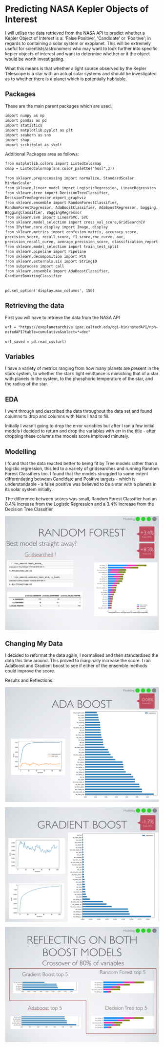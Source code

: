 # Predicting NASA Kepler Objects of Interest 

I will utilise the data retrieved from the NASA API to predict whether a Kepler Object of Interest is a: 'False Positive',
'Candidate' or 'Positive'; in regards to containing a solar system or exoplanet. This will be extremely useful for scientists/astronomers
who may want to look further into specific kepler objects of interest and want to determine whether or it the object
would be worth investigating.


 What this means is that whether a light source observed by the Kepler Telescope is a star with an actual solar systems and should be investigated as to whether there is a planet which is potentially habitable.

## Packages

These are the main parent packages which are used.

```
import numpy as np
import pandas as pd
import statistics
import matplotlib.pyplot as plt
import seaborn as sns
import shap
import scikitplot as skplt
```
Additional Packages area as follows:

```
from matplotlib.colors import ListedColormap
cmap = ListedColormap(sns.color_palette("husl",3))

from sklearn.preprocessing import normalize, StandardScaler, MinMaxScaler 
from sklearn.linear_model import LogisticRegression, LinearRegression
from sklearn.tree import DecisionTreeClassifier, DecisionTreeRegressor,export_graphviz
from sklearn.ensemble import RandomForestClassifier, RandomForestRegressor, AdaBoostClassifier, AdaBoostRegressor, bagging, BaggingClassifier, BaggingRegressor 
from sklearn.svm import LinearSVC, SVC
from sklearn.model_selection import cross_val_score,GridSearchCV
from IPython.core.display import Image, display
from sklearn.metrics import confusion_matrix, accuracy_score, precision_score, recall_score, f1_score,roc_curve, auc, precision_recall_curve, average_precision_score, classification_report
from sklearn.model_selection import train_test_split
from sklearn.pipeline import Pipeline
from sklearn.decomposition import PCA
from sklearn.externals.six import StringIO
from subprocess import call
from sklearn.ensemble import AdaBoostClassifier, GradientBoostingClassifier


pd.set_option('display.max_columns', 150)
```

## Retrieving the data

First you will have to retrieve the data from the NASA API

```
url = "https://exoplanetarchive.ipac.caltech.edu/cgi-bin/nstedAPI/nph-nstedAPI?table=cumulative&select=*=dec" 

url_saved = pd.read_csv(url)
```

## Variables

I have a variety of metrics ranging from how many planets are present in the stars system, to whether the star’s light emittance is mimicking that of a star with planets in the system, to the phosphoric temperature of the star, and the radius of the star.

## EDA

I went through and described the data throughout the data set and found columns to drop and columns with Nans I had to fill.

Initially I wasn’t going to drop the error variables but after I ran a few initial models I decided to return and drop the variables with err in the title - after dropping these columns the models score improved minutely.

## Modelling

I found that the data reacted better to being fit by Tree models rather than a logistic regression, this led to a variety of gridsearches and running Random Forest Classifiers too. I found that the models struggled to some extent differentiating between Candidate and Positive targets - which is understandable - a false positive was believed to be a star with a planets in its solar system initially.

The difference between scores was small, Random Forest Classifier had an 8.4% increase from the Logistic Regression and a 3.4% increase from the Decision Tree Classifier

![](images/random_forest_screen.png)

## Changing My Data

I decided to reformat the data again, I normalised and then standardised the data this time around. This proved to marginally increase the score. I ran AdaBoost and Gradient boost to see if either of the ensemble methods could improve the score.

Results and Reflections:

![](images/ada_boost.png)

![](images/grad_boost.png)

![](images/model_reflection.png)
